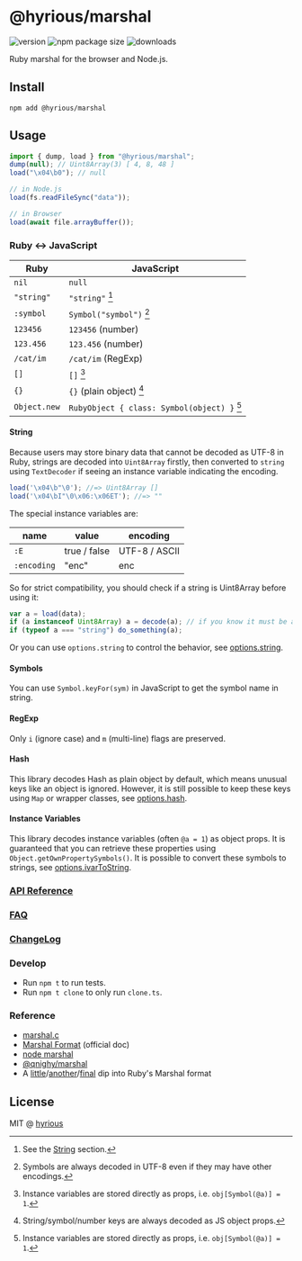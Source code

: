 # @hyrious/marshal

![version](https://img.shields.io/npm/v/%40hyrious/marshal)
![npm package size](https://img.shields.io/bundlephobia/min/%40hyrious/marshal)
![downloads](https://img.shields.io/npm/dw/%40hyrious/marshal)

Ruby marshal for the browser and Node.js.

## Install

```
npm add @hyrious/marshal
```

## Usage

```ts
import { dump, load } from "@hyrious/marshal";
dump(null); // Uint8Array(3) [ 4, 8, 48 ]
load("\x04\b0"); // null

// in Node.js
load(fs.readFileSync("data"));

// in Browser
load(await file.arrayBuffer());
```

### Ruby &harr; JavaScript

| Ruby         | JavaScript                                  |
| ------------ | ------------------------------------------- |
| `nil`        | `null`                                      |
| `"string"`   | `"string"` [^1]                             |
| `:symbol`    | `Symbol("symbol")` [^2]                     |
| `123456`     | `123456` (number)                           |
| `123.456`    | `123.456` (number)                          |
| `/cat/im`    | `/cat/im` (RegExp)                          |
| `[]`         | `[]` [^3]                                   |
| `{}`         | `{}` (plain object) [^4]                    |
| `Object.new` | `RubyObject { class: Symbol(object) }` [^3] |

[^1]: See the [String](#string) section.
[^2]: Symbols are always decoded in UTF-8 even if they may have other encodings.
[^3]: Instance variables are stored directly as props, i.e. `obj[Symbol(@a)] = 1`.
[^4]: String/symbol/number keys are always decoded as JS object props.

#### String

Because users may store binary data that cannot be decoded as UTF-8 in Ruby,
strings are decoded into `Uint8Array` firstly, then converted to `string`
using `TextDecoder` if seeing an instance variable indicating the encoding.

```js
load('\x04\b"\0'); //=> Uint8Array []
load('\x04\bI"\0\x06:\x06ET'); //=> ""
```

The special instance variables are:

| name        | value        | encoding      |
| ----------- | ------------ | ------------- |
| `:E`        | true / false | UTF-8 / ASCII |
| `:encoding` | "enc"        | enc           |

So for strict compatibility, you should check if a string is Uint8Array before using it:

```js
var a = load(data);
if (a instanceof Uint8Array) a = decode(a); // if you know it must be a string
if (typeof a === "string") do_something(a);
```

Or you can use `options.string` to control the behavior, see [options.string](./docs/api.md#optionsstring-utf8--binary).

#### Symbols

You can use `Symbol.keyFor(sym)` in JavaScript to get the symbol name in string.

#### RegExp

Only `i` (ignore case) and `m` (multi-line) flags are preserved.

#### Hash

This library decodes Hash as plain object by default, which means unusual keys
like an object is ignored. However, it is still possible to keep these keys
using `Map` or wrapper classes, see [options.hash](./docs/api.md#optionshash-map--wrap).

#### Instance Variables

This library decodes instance variables (often `@a = 1`) as object props.
It is guaranteed that you can retrieve these properties using `Object.getOwnPropertySymbols()`.
It is possible to convert these symbols to strings, see [options.ivarToString](./docs/api.md#optionsivartostring-true--string).

### [API Reference](./docs/api.md)

### [FAQ](./docs/faq.md)

### [ChangeLog](./CHANGELOG.md)

### Develop

- Run `npm t` to run tests.
- Run `npm t clone` to only run `clone.ts`.

### Reference

- [marshal.c](https://github.com/ruby/ruby/blob/master/marshal.c)
- [Marshal Format](https://github.com/ruby/ruby/blob/master/doc/marshal.rdoc) (official doc)
- [node marshal](https://github.com/clayzermk1/node-marshal)
- [@qnighy/marshal](https://github.com/qnighy/marshal-js)
- A [little](http://jakegoulding.com/blog/2013/01/15/a-little-dip-into-rubys-marshal-format)/[another](http://jakegoulding.com/blog/2013/01/16/another-dip-into-rubys-marshal-format)/[final](http://jakegoulding.com/blog/2013/01/20/a-final-dip-into-rubys-marshal-format) dip into Ruby's Marshal format

## License

MIT @ [hyrious](https://github.com/hyrious)
